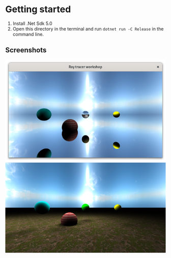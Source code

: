 # Getting started

1) Install .Net Sdk 5.0
2) Open this directory in the terminal and run `dotnet run -C Release` in the command line.

## Screenshots
![Raytracer with reflections](RaytracerReflections.png)
![Raytracer with textures](RaytracerTextures.png)
